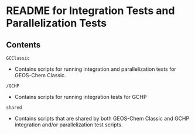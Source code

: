 # README for Integration Tests and Parallelization Tests

## Contents

`GCClassic`
- Contains scripts for running integration and parallelization tests for GEOS-Chem Classic.

`/GCHP`
- Contains scripts for running integration tests for GCHP

`shared`
- Contains scripts that are shared by both GEOS-Chem Classic and GCHP integration and/or parallelization test scripts.
